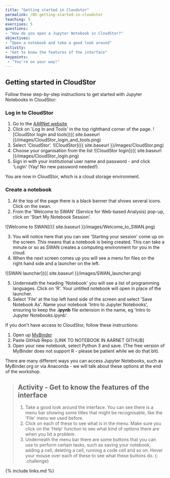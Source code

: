 ```yaml
---
title: "Getting started in Cloudstor"
permalink: /05-getting-started-in-cloudstor
teaching: 5
exercises: 5
questions:
- "How do you open a Jupyter Notebook in CloudStor?"
objectives:
- "Open a notebook and take a good look around"
activity:
- "Get to know the features of the interface"
keypoints:
 - "You're on your way!"
---
```

## Getting started in CloudStor

Follow these step-by-step instructions to get started with Jupyter Notebooks in CloudStor:

### Log in to CloudStor

1. Go to the [AARNet website](https://www.aarnet.edu.au/)
2. Click on 'Log In and Tools' in the top righthand corner of the page.
![CloudStor login and tools]({{ site.baseurl }}/images/CloudStor_login_and_tools.png)
3. Select 'CloudStor'.
![CloudStor]({{ site.baseurl }}/images/CloudStor.png)
4. Choose your organisation from the list
![CloudStor login]({{ site.baseurl }}/images/CloudStor_login.png)
5. Sign in with your institutional user name and password - and click 'Login'
(Yay! No new password needed!).

You are now in CloudStor, which is a cloud storage environment.

### Create a notebook

1. At the top of the page there is a black banner that shows several icons.
Click on the swan.
2. From the 'Welcome to SWAN' (Service for Web-based Analysis) pop-up, click on
'Start My Notebook Session'.

![Welcome to SWAN]({{ site.baseurl }}/images/Welcome_to_SWAN.png)

3. You will notice here that you can see 'Starting your session' come up on the screen.
This means that a notebook is being created. This can take a minute or so as SWAN creates a
 computing environment for you in the cloud.
4. When the next screen comes up you will see a menu for files on the right hand side
 and a launcher on the left.

![SWAN launcher]({{ site.baseurl }}/images/SWAN_launcher.png)

5. Underneath the heading 'Notebook' you will see a list of programming languages. Click on 'R'.
 Your untitled notebook will open in place of the launcher.
6. Select 'File' at the top left hand side of the screen and select 'Save Notebook As'.
Name your notebook 'Intro to Jupyter Notebooks', ensuring to keep the **.ipynb** file extension
 in the name, eg 'Intro to Jupyter Notebooks.ipynb'.

If you don't have access to CloudStor, follow these instructions:

1. Open up [MyBinder](https://mybinder.org/)
2. Paste GitHub Repo: [LINK TO NOTEBOOK IN AARNET GITHUB]
3. Open your new notebook, select Python 3 and save.
(The free version of MyBinder does not support R - please be patient while we do that bit).

There are many different ways you can access Jupyter Notebooks, such as MyBinder.org or via
 Anaconda - we will talk about these options at the end of the workshop.

> ## Activity - Get to know the features of the interface
>
> 1. Take a good look around the interface. You can see there is a menu bar showing some titles
 that might be recognisable, like the 'File' menu we used before.
> 2. Click on each of these to see what is in the menu. Make sure you click on the 'Help' function
 to see what kind of options there are when you hit a problem.
> 3. Underneath the menu bar there are some buttons that you can use to perform certain tasks, such
 as saving your notebook, adding a cell, deleting a cell, running a code cell and so on. Hover your
  mouse over each of these to see what these buttons do.
{: .challenge}

{% include links.md %}

